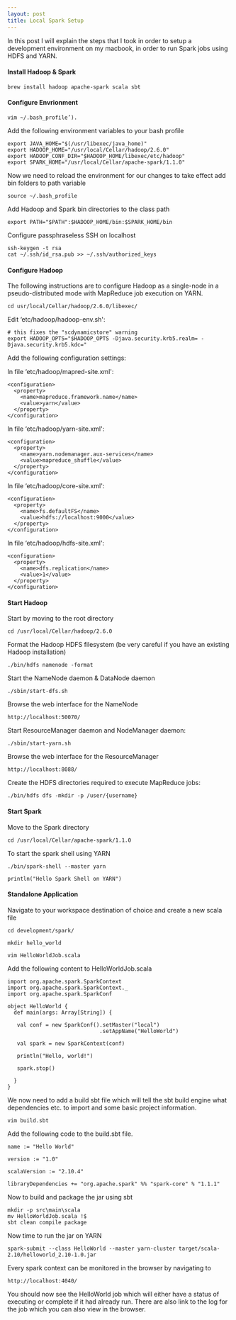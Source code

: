 ```yaml
---
layout: post
title: Local Spark Setup
---
```


In this post I will explain the steps that I took in order to setup a development environment on my macbook, in order to run Spark jobs using HDFS and YARN. 

#### Install Hadoop & Spark

```
brew install hadoop apache-spark scala sbt
```

#### Configure Envrionment

```
vim ~/.bash_profile’).
```

Add the following environment variables to your bash profile 

```
export JAVA_HOME="$(/usr/libexec/java_home)"
export HADOOP_HOME="/usr/local/Cellar/hadoop/2.6.0"
export HADOOP_CONF_DIR="$HADOOP_HOME/libexec/etc/hadoop"
export SPARK_HOME="/usr/local/Cellar/apache-spark/1.1.0"
```

Now we need to reload the environment for our changes to take effect
add bin folders to path variable

```
source ~/.bash_profile
```

Add Hadoop and Spark bin directories to the class path

```
export PATH="$PATH":$HADOOP_HOME/bin:$SPARK_HOME/bin
```

Configure passphraseless SSH on localhost

```
ssh-keygen -t rsa
cat ~/.ssh/id_rsa.pub >> ~/.ssh/authorized_keys
```

#### Configure Hadoop

The following instructions are to configure Hadoop as a single-node in a pseudo-distributed mode with MapReduce job execution on YARN.

```
cd usr/local/Cellar/hadoop/2.6.0/libexec/
```

Edit ‘etc/hadoop/hadoop-env.sh':

```
# this fixes the "scdynamicstore" warning
export HADOOP_OPTS="$HADOOP_OPTS -Djava.security.krb5.realm= -Djava.security.krb5.kdc="
```

Add the following configuration settings:

In file ‘etc/hadoop/mapred-site.xml':

```
<configuration>
  <property>
    <name>mapreduce.framework.name</name>
    <value>yarn</value>
  </property>
</configuration>
```

In file ‘etc/hadoop/yarn-site.xml':

```
<configuration>
  <property>
    <name>yarn.nodemanager.aux-services</name>
    <value>mapreduce_shuffle</value>
  </property>
</configuration>
```

In file ‘etc/hadoop/core-site.xml':

```
<configuration>
  <property>
    <name>fs.defaultFS</name>
    <value>hdfs://localhost:9000</value>
  </property>
</configuration>
```

In file ‘etc/hadoop/hdfs-site.xml':

```
<configuration>
  <property>
    <name>dfs.replication</name>
    <value>1</value>
  </property>
</configuration>
```


#### Start Hadoop

Start by moving to the root directory

```
cd /usr/local/Cellar/hadoop/2.6.0
```

Format the Hadoop HDFS filesystem (be very careful if you have an existing Hadoop installation)

```
./bin/hdfs namenode -format
```

Start the NameNode daemon & DataNode daemon

```
./sbin/start-dfs.sh
```

Browse the web interface for the NameNode

```
http://localhost:50070/
```

Start ResourceManager daemon and NodeManager daemon:

```
./sbin/start-yarn.sh
```

Browse the web interface for the ResourceManager

```
http://localhost:8088/
```

Create the HDFS directories required to execute MapReduce jobs:

```
./bin/hdfs dfs -mkdir -p /user/{username}
```

#### Start Spark 

Move to the Spark directory

```
cd /usr/local/Cellar/apache-spark/1.1.0
```

To start the spark shell using YARN 

```
./bin/spark-shell --master yarn

println("Hello Spark Shell on YARN")
```

#### Standalone Application

Navigate to your workspace destination of choice and create a new scala file 

```
cd development/spark/

mkdir hello_world

vim HelloWorldJob.scala
```

Add the following content to HelloWorldJob.scala

```
import org.apache.spark.SparkContext
import org.apache.spark.SparkContext._
import org.apache.spark.SparkConf
 
object HelloWorld {
  def main(args: Array[String]) {
 
   val conf = new SparkConf().setMaster("local")
                             .setAppName("HelloWorld")
                             
   val spark = new SparkContext(conf)
 
   println("Hello, world!")
 
   spark.stop()
 
  }
}
```

We now need to add a build sbt file which will tell the sbt build engine what dependencies etc. to import and some basic project information.

```
vim build.sbt
```

Add the following code to the build.sbt file.

```
name := "Hello World"

version := "1.0"

scalaVersion := "2.10.4"

libraryDependencies += "org.apache.spark" %% "spark-core" % "1.1.1"
```

Now to build and package the jar using sbt

```
mkdir -p src\main\scala
mv HelloWorldJob.scala !$ 
sbt clean compile package
```

Now time to run the jar on YARN 

```
spark-submit --class HelloWorld --master yarn-cluster target/scala-2.10/helloworld_2.10-1.0.jar
```

Every spark context can be monitored in the browser by navigating to 

```
http://localhost:4040/
```

You should now see the HelloWorld job which will either have a status of executing or complete if it had already run. There are also link to the log for the job which you can also view in the browser. 

